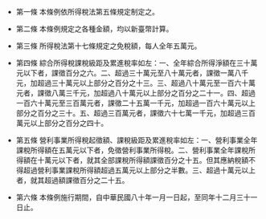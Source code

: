 * 第一條 本條例依所得稅法第五條規定制定之。

* 第二條 本條例規定之各種金額，均以新臺幣計算。

* 第三條 所得稅法第十七條規定之免稅額，每人全年五萬元。

* 第四條 綜合所得稅課稅級距及累進稅率如左：一、全年綜合所得淨額在三十萬元以下者，課徵百分之六。二、超過三十萬元至八十萬元者，課徵一萬八千元，加超過三十萬元以上部分之百分之十三。三、超過八十萬元至一百六十萬元者，課徵八萬三千元，加超過八十萬元以上部分之百分之二十一。四、超過一百六十萬元至三百萬元者，課徵二十五萬一千元，加超過一百六十萬元以上部分之百分之三十。五、超過三百萬元者，課徵六十七萬一千元，加超過三百萬元以上部分之百分之四十。

* 第五條 營利事業所得稅起徵額、課稅級距及累進稅率如左：一、營利事業全年課稅所得額在五萬元以下者，免徵營利事業所得稅。二、營利事業全年課稅所得額在十萬元以下者，就其全部課稅所得額課徵百分之十五。但其應納稅額不得超過營利事業課稅所得額超過五萬元以上部分之半數。三、超過十萬元以上者，就其超過額課徵百分之二十五。

* 第六條 本條例施行期間，自中華民國八十年一月一日起，至同年十二月三十一日止。

